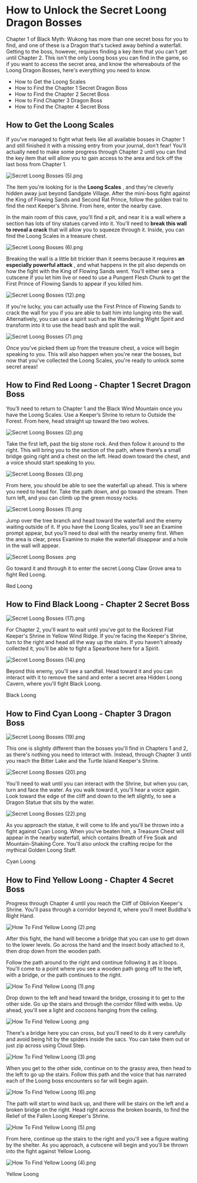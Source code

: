 # How to Unlock the Secret Loong Dragon Bosses

Chapter 1 of Black Myth: Wukong has more than one secret boss for you to find, and one of these is a Dragon that's tucked away behind a waterfall. Getting to the boss, however, requires finding a key item that you can't get until Chapter 2. This isn't the only Loong boss you can find in the game, so if you want to access the secret area, and know the whereabouts of the Loong Dragon Bosses, here's everything you need to know. 

  * How to Get the Loong Scales
  * How to Find the Chapter 1 Secret Dragon Boss
  * How to Find the Chapter 2 Secret Boss
  * How to Find Chapter 3 Dragon Boss
  * How to Find the Chapter 4 Secret Boss

## How to Get the Loong Scales

If you've managed to fight what feels like all available bosses in Chapter 1 and still finished it with a missing entry from your journal, don't fear! You'll actually need to make some progress through Chapter 2 until you can find the key item that will allow you to gain access to the area and tick off the last boss from Chapter 1. 

![Secret Loong Bosses \(5\).png](https://oyster.ignimgs.com/mediawiki/apis.ign.com/black-myth-wukong/6/68/Secret_Loong_Bosses_%285%29.png)

The item you're looking for is the **Loong Scales** , and they're cleverly hidden away just beyond Sandgate Village. After the mini-boss fight against the King of Flowing Sands and Second Rat Prince, follow the golden trail to find the next Keeper's Shrine. From here, enter the nearby cave. 

In the main room of this cave, you'll find a pit, and near it is a wall where a section has lots of tiny statues carved into it. You'll need to **break this wall to reveal a crack** that will allow you to squeeze through it. Inside, you can find the Loong Scales in a treasure chest. 

![Secret Loong Bosses \(6\).png](https://oyster.ignimgs.com/mediawiki/apis.ign.com/black-myth-wukong/c/cb/Secret_Loong_Bosses_%286%29.png)

Breaking the wall is a little bit trickier than it seems because it requires **an especially powerful attack** , and what happens in the pit also depends on how the fight with the King of Flowing Sands went. You'll either see a cutscene if you let him live or need to use a Pungent Flesh Chunk to get the First Prince of Flowing Sands to appear if you killed him. 

![Secret Loong Bosses \(12\).png](https://oyster.ignimgs.com/mediawiki/apis.ign.com/black-myth-wukong/b/be/Secret_Loong_Bosses_%2812%29.png)

If you're lucky, you can actually use the First Prince of Flowing Sands to crack the wall for you if you are able to bait him into lunging into the wall. Alternatively, you can use a spirit such as the Wandering Wight Spirit and transform into it to use the head bash and split the wall. 

![Secret Loong Bosses \(7\).png](https://oyster.ignimgs.com/mediawiki/apis.ign.com/black-myth-wukong/7/72/Secret_Loong_Bosses_%287%29.png)

Once you've picked them up from the treasure chest, a voice will begin speaking to you. This will also happen when you're near the bosses, but now that you've collected the Loong Scales, you're ready to unlock some secret areas! 

## How to Find Red Loong - Chapter 1 Secret Dragon Boss

You’ll need to return to Chapter 1 and the Black Wind Mountain once you have the Loong Scales. Use a Keeper’s Shrine to return to Outside the Forest. From here, head straight up toward the two wolves. 

![Secret Loong Bosses \(2\).png](https://oyster.ignimgs.com/mediawiki/apis.ign.com/black-myth-wukong/a/a4/Secret_Loong_Bosses_%282%29.png)

Take the first left, past the big stone rock. And then follow it around to the right. This will bring you to the section of the path, where there’s a small bridge going right and a chest on the left. Head down toward the chest, and a voice should start speaking to you. 

![Secret Loong Bosses \(3\).png](https://oyster.ignimgs.com/mediawiki/apis.ign.com/black-myth-wukong/4/45/Secret_Loong_Bosses_%283%29.png)

From here, you should be able to see the waterfall up ahead. This is where you need to head for. Take the path down, and go toward the stream. Then turn left, and you can climb up the green mossy rocks. 

![Secret Loong Bosses \(1\).png](https://oyster.ignimgs.com/mediawiki/apis.ign.com/black-myth-wukong/b/b6/Secret_Loong_Bosses_%281%29.png)

Jump over the tree branch and head toward the waterfall and the enemy waiting outside of it. If you have the Loong Scales, you’ll see an Examine prompt appear, but you’ll need to deal with the nearby enemy first. When the area is clear, press Examine to make the waterfall disappear and a hole in the wall will appear. 

![Secret Loong Bosses .png](https://oyster.ignimgs.com/mediawiki/apis.ign.com/black-myth-wukong/d/dd/Secret_Loong_Bosses_.png)

Go toward it and through it to enter the secret Loong Claw Grove area to fight Red Loong. 

Red Loong

## How to Find Black Loong - Chapter 2 Secret Boss

![Secret Loong Bosses \(17\).png](https://oyster.ignimgs.com/mediawiki/apis.ign.com/black-myth-wukong/d/d9/Secret_Loong_Bosses_%2817%29.png)

For Chapter 2, you'll want to wait until you've got to the Rockrest Flat Keeper's Shrine in Yellow Wind Ridge. If you're facing the Keeper's Shrine, turn to the right and head all the way up the stairs. If you haven't already collected it, you'll be able to fight a Spearbone here for a Spirit. 

![Secret Loong Bosses \(14\).png](https://oyster.ignimgs.com/mediawiki/apis.ign.com/black-myth-wukong/4/41/Secret_Loong_Bosses_%2814%29.png)

Beyond this enemy, you'll see a sandfall. Head toward it and you can interact with it to remove the sand and enter a secret area Hidden Loong Cavern, where you'll fight Black Loong. 

Black Loong

## How to Find Cyan Loong - Chapter 3 Dragon Boss

![Secret Loong Bosses \(19\).png](https://oyster.ignimgs.com/mediawiki/apis.ign.com/black-myth-wukong/c/ca/Secret_Loong_Bosses_%2819%29.png)

This one is slightly different than the bosses you'll find in Chapters 1 and 2, as there's nothing you need to interact with. Instead,  through Chapter 3 until you reach the Bitter Lake and the Turtle Island Keeper's Shrine. 

![Secret Loong Bosses \(20\).png](https://oyster.ignimgs.com/mediawiki/apis.ign.com/black-myth-wukong/4/49/Secret_Loong_Bosses_%2820%29.png)

You'll need to wait until you can interact with the Shrine, but when you can, turn and face the water. As you walk toward it, you'll hear a voice again. Look toward the edge of the cliff and down to the left slightly, to see a Dragon Statue that sits by the water. 

![Secret Loong Bosses \(22\).png](https://oyster.ignimgs.com/mediawiki/apis.ign.com/black-myth-wukong/e/e6/Secret_Loong_Bosses_%2822%29.png)

As you approach the statue, it will come to life and you'll be thrown into a fight against Cyan Loong. When you've beaten him, a Treasure Chest will appear in the nearby waterfall, which contains Breath of Fire Soak and Mountain-Shaking Core. You'll also unlock the crafting recipe for the mythical Golden Loong Staff. 

Cyan Loong

## How to Find Yellow Loong - Chapter 4 Secret Boss

Progress through Chapter 4 until you reach the Cliff of Oblivion Keeper's Shrine. You'll pass through a corridor beyond it, where you'll meet Buddha's Right Hand. 

![How To Find Yellow Loong \(2\).png](https://oyster.ignimgs.com/mediawiki/apis.ign.com/black-myth-wukong/4/45/How_To_Find_Yellow_Loong_%282%29.png)

After this fight, the hand will become a bridge that you can use to get down to the lower levels. Go across the hand and the insect body attached to it, then drop down from the wooden path. 

Follow the path around to the right and continue following it as it loops. You'll come to a point where you see a wooden path going off to the left, with a bridge, or the path continues to the right. 

![How To Find Yellow Loong \(1\).png](https://oyster.ignimgs.com/mediawiki/apis.ign.com/black-myth-wukong/c/ce/How_To_Find_Yellow_Loong_%281%29.png)

Drop down to the left and head toward the bridge, crossing it to get to the other side. Go up the stairs and through the corridor filled with webs. Up ahead, you'll see a light and cocoons hanging from the ceiling. 

![How To Find Yellow Loong .png](https://oyster.ignimgs.com/mediawiki/apis.ign.com/black-myth-wukong/3/37/How_To_Find_Yellow_Loong_.png)

There's a bridge here you can cross, but you'll need to do it very carefully and avoid being hit by the spiders inside the sacs. You can take them out or just zip across using Cloud Step. 

![How To Find Yellow Loong \(3\).png](https://oyster.ignimgs.com/mediawiki/apis.ign.com/black-myth-wukong/e/e1/How_To_Find_Yellow_Loong_%283%29.png)

When you get to the other side, continue on to the grassy area, then head to the left to go up the stairs. Follow this path and the voice that has narrated each of the Loong boss encounters so far will begin again. 

![How To Find Yellow Loong \(6\).png](https://oyster.ignimgs.com/mediawiki/apis.ign.com/black-myth-wukong/8/85/How_To_Find_Yellow_Loong_%286%29.png)

The path will start to wind back up, and there will be stairs on the left and a broken bridge on the right. Head right across the broken boards, to find the Relief of the Fallen Loong Keeper's Shrine. 

![How To Find Yellow Loong \(5\).png](https://oyster.ignimgs.com/mediawiki/apis.ign.com/black-myth-wukong/7/79/How_To_Find_Yellow_Loong_%285%29.png)

From here, continue up the stairs to the right and you'll see a figure waiting by the shelter. As you approach, a cutscene will begin and you'll be thrown into the fight against Yellow Loong. 

![How To Find Yellow Loong \(4\).png](https://oyster.ignimgs.com/mediawiki/apis.ign.com/black-myth-wukong/b/b7/How_To_Find_Yellow_Loong_%284%29.png)

Yellow Loong